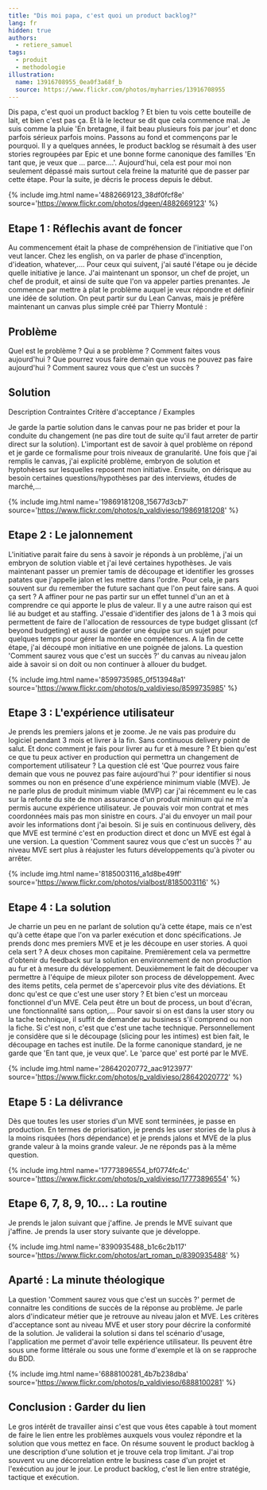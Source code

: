 ```yaml
---
title: "Dis moi papa, c'est quoi un product backlog?"
lang: fr
hidden: true
authors:
  - retiere_samuel
tags:
  - produit
  - methodologie
illustration:
  name: 13916708955_0ea0f3a68f_b
  source: https://www.flickr.com/photos/myharries/13916708955
---
```


Dis papa, c'est quoi un product backlog ? Et bien tu vois cette bouteille de lait, et bien c'est pas ça. Et là le lecteur se dit que cela commence mal. Je suis comme la pluie 'En bretagne, il fait beau plusieurs fois par jour' et donc parfois sérieux parfois moins. Passons au fond et commençons par le pourquoi. Il y a quelques années, le product backlog se résumait à des user stories regroupées par Epic et une bonne forme canonique des familles 'En tant que, je veux que ... parce....'. Aujourd'hui, cela est pour moi non seulement dépassé mais surtout cela freine la maturité que de passer par cette étape. Pour la suite, je décris le process depuis le début.

{% include img.html
    name='4882669123_38df0fcf8e'
    source='https://www.flickr.com/photos/dgeen/4882669123'
%}

## Etape 1 : Réflechis avant de foncer

Au commencement était la phase de compréhension de l'initiative que l'on veut lancer. Chez les english, on va parler de phase d'incenption, d'ideation, whatever,.... Pour ceux qui suivent, j'ai sauté l'étape ou je décide quelle initiative je lance. J'ai maintenant un sponsor, un chef de projet, un chef de produit, et ainsi de suite que l'on va appeler parties prenantes. Je commence par mettre à plat le problème auquel je veux répondre et définir une idée de solution. On peut partir sur du Lean Canvas, mais je préfère maintenant un canvas plus simple créé par Thierry Montulé :

## Problème
Quel est le problème ?
Qui a se problème ?
Comment faites vous aujourd'hui ?
Que pourrez vous faire demain que vous ne pouvez pas faire aujourd'hui ?
Comment saurez vous que c'est un succès ? 	

## Solution
Description
Contraintes
Critère d'acceptance / Examples

Je garde la partie solution dans le canvas pour ne pas brider et pour la conduite du changement (ne pas dire tout de suite qu'il faut arreter de partir direct sur la solution). L'important est de savoir à quel problème on répond et je garde ce formalisme pour trois niveaux de granularité. Une fois que j'ai remplis le canvas, j'ai explicité problème, embryon de solution et hyptohèses sur lesquelles reposent mon initiative. Ensuite, on dérisque au besoin certaines questions/hypothèses par des interviews, études de marché,...

{% include img.html
    name='19869181208_15677d3cb7'
    source='https://www.flickr.com/photos/p_valdivieso/19869181208'
%}

## Etape 2 : Le jalonnement

L'initiative parait faire du sens à savoir je réponds à un problème, j'ai un embryon de solution viable et j'ai levé certaines hypothèses. Je vais maintenant passer un premier tamis de découpage et identifier les grosses patates que j'appelle jalon et les mettre dans l'ordre. Pour cela, je pars souvent sur du remember the future sachant que l'on peut faire sans. A quoi ça sert ? A affiner pour ne pas partir sur un effet tunnel d'un an et à comprendre ce qui apporte le plus de valeur. Il y a une autre raison qui est lié au budget et au staffing. J'essaie d'identifier des jalons de 1 à 3 mois qui permettent de faire de l'allocation de ressources de type budget glissant (cf beyond budgeting) et aussi de garder une équipe sur un sujet pour quelques temps pour gérer la montée en compétences. A la fin de cette étape, j'ai découpé mon initiative en une poignée de jalons. La question 'Comment saurez vous que c'est un succès ?' du canvas au niveau jalon aide à savoir si on doit ou non continuer à allouer du budget.

{% include img.html
    name='8599735985_0f513948a1'
    source='https://www.flickr.com/photos/p_valdivieso/8599735985'
%}

## Etape 3 : L'expérience utilisateur

Je prends les premiers jalons et je zoome. Je ne vais pas produire du logiciel pendant 3 mois et livrer à la fin. Sans continuous delivery point de salut. Et donc comment je fais pour livrer au fur et à mesure ? Et bien qu'est ce que tu peux activer en production qui permettra un changement de comportement utilisateur ? La question clé est 'Que pourrez vous faire demain que vous ne pouvez pas faire aujourd'hui ?' pour identifier si nous sommes ou non en présence d'une expérience minimum viable (MVE). Je ne parle plus de produit minimum viable (MVP) car j'ai récemment eu le cas sur la refonte du site de mon assurance d'un produit minimum qui ne m'a permis aucune expérience utilisateur. Je pouvais voir mon contrat et mes coordonnées mais pas mon sinistre en cours. J'ai du envoyer un mail pour avoir les informations dont j'ai besoin. Si je suis en continuous delivery, dès que MVE est terminé c'est en production direct et donc un MVE est égal à une version. La question 'Comment saurez vous que c'est un succès ?' au niveau MVE sert plus à réajuster les futurs développements qu'à pivoter ou arrêter.

{% include img.html
    name='8185003116_a1d8be49ff'
    source='https://www.flickr.com/photos/vialbost/8185003116'
%}

## Etape 4 : La solution

Je charrie un peu en ne parlant de solution qu'à cette étape, mais ce n'est qu'à cette étape que l'on va parler exécution et donc spécifications. Je prends donc mes premiers MVE et je les découpe en user stories. A quoi cela sert ? A deux choses mon capitaine. Premièrement cela va permettre d'obtenir du feedback sur la solution en environnement de non production au fur et à mesure du développement. Deuxièmement le fait de découper va permettre à l'équipe de mieux piloter son process de développement. Avec des items petits, cela permet de s'apercevoir plus vite des déviations. Et donc qu'est ce que c'est une user story ? Et bien c'est un morceau fonctionnel d'un MVE. Cela peut être un bout de process, un bout d'écran, une fonctionnalité sans option,... Pour savoir si on est dans la user story ou la tache technique, il suffit de demander au business s'il comprend ou non la fiche. Si c'est non, c'est que c'est une tache technique. Personnellement je considère que si le découpage (slicing pour les intimes) est bien fait, le découpage en taches est inutile. De la forme canonique standard, je ne garde que 'En tant que, je veux que'. Le 'parce que' est porté par le MVE.

{% include img.html
    name='28642020772_aac9123977'
    source='https://www.flickr.com/photos/p_valdivieso/28642020772'
%}

## Etape 5 : La délivrance

Dès que toutes les user stories d'un MVE sont terminées, je passe en production. En termes de priorisation, je prends les user stories de la plus à la moins risquées (hors dépendance) et je prends jalons et MVE de la plus grande valeur à la moins grande valeur. Je ne réponds pas à la même question.

{% include img.html
    name='17773896554_bf0774fc4c'
    source='https://www.flickr.com/photos/p_valdivieso/17773896554'
%}

## Etape 6, 7, 8, 9, 10... : La routine

Je prends le jalon suivant que j'affine. Je prends le MVE suivant que j'affine. Je prends la user story suivante que je développe.

{% include img.html
    name='8390935488_b1c6c2b117'
    source='https://www.flickr.com/photos/art_roman_p/8390935488'
%}

## Aparté : La minute théologique

La question 'Comment saurez vous que c'est un succès ?' permet de connaitre les conditions de succès de la réponse au problème. Je parle alors d'indicateur métier que je retrouve au niveau jalon et MVE. Les critères d'acceptance sont au niveau MVE et user story pour décrire la conformité de la solution. Je validerai la solution si dans tel scénario d'usage, l'application me permet d'avoir telle expérience utilisateur. Ils peuvent être sous une forme littérale ou sous une forme d'exemple et là on se rapproche du BDD.

{% include img.html
    name='6888100281_4b7b238dba'
    source='https://www.flickr.com/photos/p_valdivieso/6888100281'
%}

## Conclusion : Garder du lien

Le gros intérêt de travailler ainsi c'est que vous êtes capable à tout moment de faire le lien entre les problèmes auxquels vous voulez répondre et la solution que vous mettez en face. On résume souvent le product backlog à une description d'une solution et je trouve cela trop limitant. J'ai trop souvent vu une décorrelation entre le business case d'un projet et l'exécution au jour le jour. Le product backlog, c'est le lien entre stratégie, tactique et exécution.
